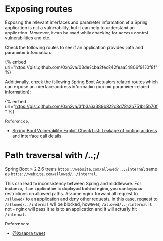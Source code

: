 # Exposing routes

Exposing the relevant interfaces and parameter information of a Spring application is not a vulnerability, but it can help to understand an application. Moreover, it can be used while checking for access control vulnerabilities and etc.

Check the following routes to see if an application provides path and parameter information:

{% embed url="https://gist.github.com/0xn3va/03de8cba2fed242feaa54806f9150f8f" %}

Additionally, check the following Spring Boot Actuators related routes which can expose an interface address information (but not parameter-related information):

{% embed url="https://gist.github.com/0xn3va/3fb3a6a389b822c8d78a2b751ba5b70f" %}

References:
- [Spring Boot Vulnerability Exploit Check List: Leakage of routing address and interface call details](https://github.com/LandGrey/SpringBootVulExploit#0x01%E8%B7%AF%E7%94%B1%E5%9C%B0%E5%9D%80%E5%8F%8A%E6%8E%A5%E5%8F%A3%E8%B0%83%E7%94%A8%E8%AF%A6%E6%83%85%E6%B3%84%E6%BC%8F)

# Path traversal with /..;/

Spring Boot > 2.2.6 treats `https://website.com/allowed/..;/internal` same as `https://website.com/allowed/../internal`.

This can lead to inconsistency between Spring and middleware. For instance, if an application is deployed behind nginx, you can bypass restrictions on allowed paths. Assume nginx forward all request to `/allowed/` to an application and deny other requests. In this case, request to `/allowed/../internal` will be blocked, however, `/allowed/..;/internal` is not - nginx will pass it as is to an application and it will actually hit `/internal`.

References:
- [@0xsapra tweet](https://mobile.twitter.com/0xsapra/status/1468551562712682499)
